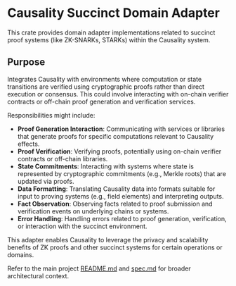 # Causality Succinct Domain Adapter

This crate provides domain adapter implementations related to succinct proof systems (like ZK-SNARKs, STARKs) within the Causality system.

## Purpose

Integrates Causality with environments where computation or state transitions are verified using cryptographic proofs rather than direct execution or consensus. This could involve interacting with on-chain verifier contracts or off-chain proof generation and verification services.

Responsibilities might include:

- **Proof Generation Interaction**: Communicating with services or libraries that generate proofs for specific computations relevant to Causality effects.
- **Proof Verification**: Verifying proofs, potentially using on-chain verifier contracts or off-chain libraries.
- **State Commitments**: Interacting with systems where state is represented by cryptographic commitments (e.g., Merkle roots) that are updated via proofs.
- **Data Formatting**: Translating Causality data into formats suitable for input to proving systems (e.g., field elements) and interpreting outputs.
- **Fact Observation**: Observing facts related to proof submission and verification events on underlying chains or systems.
- **Error Handling**: Handling errors related to proof generation, verification, or interaction with the succinct environment.

This adapter enables Causality to leverage the privacy and scalability benefits of ZK proofs and other succinct systems for certain operations or domains.

Refer to the main project [README.md](../../README.md) and [spec.md](../../spec/spec.md) for broader architectural context. 